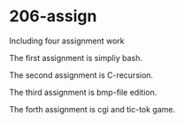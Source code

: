 # 206-assign

Including four assignment work

The first assignment is simpliy bash.

The second assignment is C-recursion.

The third assignment is bmp-file edition.

The forth assignment is cgi and tic-tok game.
